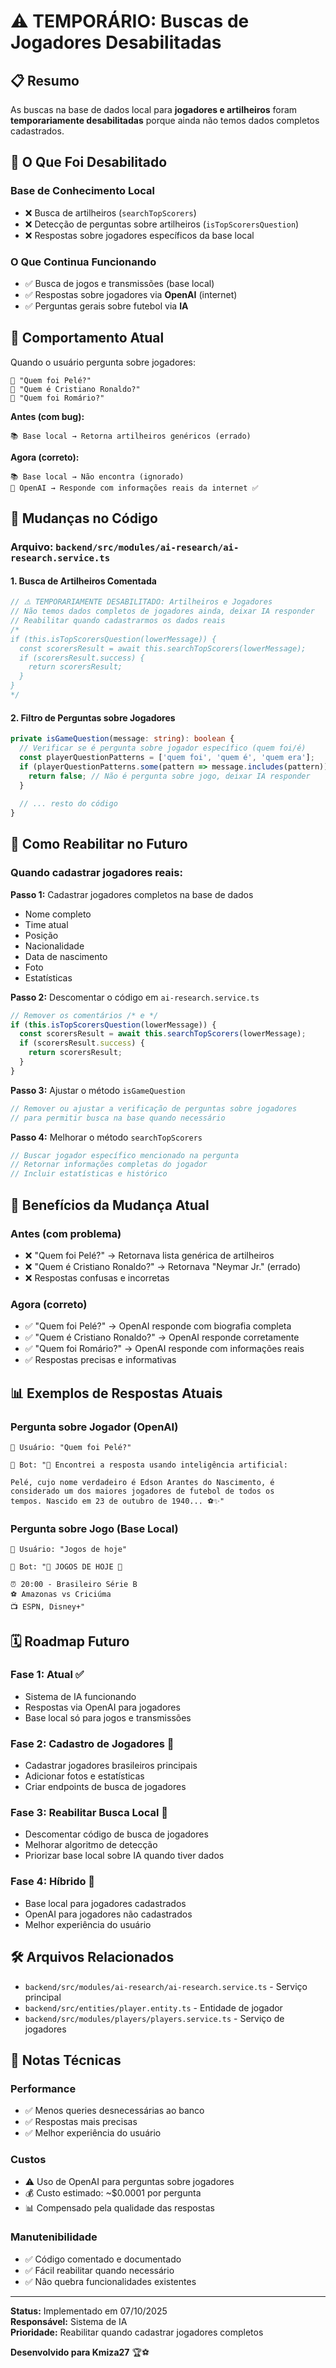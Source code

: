 # ⚠️ TEMPORÁRIO: Buscas de Jogadores Desabilitadas

## 📋 Resumo

As buscas na base de dados local para **jogadores e artilheiros** foram **temporariamente desabilitadas** porque ainda não temos dados completos cadastrados.

## 🎯 O Que Foi Desabilitado

### Base de Conhecimento Local
- ❌ Busca de artilheiros (`searchTopScorers`)
- ❌ Detecção de perguntas sobre artilheiros (`isTopScorersQuestion`)
- ❌ Respostas sobre jogadores específicos da base local

### O Que Continua Funcionando
- ✅ Busca de jogos e transmissões (base local)
- ✅ Respostas sobre jogadores via **OpenAI** (internet)
- ✅ Perguntas gerais sobre futebol via **IA**

## 🤖 Comportamento Atual

Quando o usuário pergunta sobre jogadores:

```
👤 "Quem foi Pelé?"
👤 "Quem é Cristiano Ronaldo?"
👤 "Quem foi Romário?"
```

**Antes (com bug):**
```
📚 Base local → Retorna artilheiros genéricos (errado)
```

**Agora (correto):**
```
📚 Base local → Não encontra (ignorado)
🤖 OpenAI → Responde com informações reais da internet ✅
```

## 📝 Mudanças no Código

### Arquivo: `backend/src/modules/ai-research/ai-research.service.ts`

#### 1. Busca de Artilheiros Comentada

```typescript
// ⚠️ TEMPORARIAMENTE DESABILITADO: Artilheiros e Jogadores
// Não temos dados completos de jogadores ainda, deixar IA responder
// Reabilitar quando cadastrarmos os dados reais
/*
if (this.isTopScorersQuestion(lowerMessage)) {
  const scorersResult = await this.searchTopScorers(lowerMessage);
  if (scorersResult.success) {
    return scorersResult;
  }
}
*/
```

#### 2. Filtro de Perguntas sobre Jogadores

```typescript
private isGameQuestion(message: string): boolean {
  // Verificar se é pergunta sobre jogador específico (quem foi/é)
  const playerQuestionPatterns = ['quem foi', 'quem é', 'quem era'];
  if (playerQuestionPatterns.some(pattern => message.includes(pattern))) {
    return false; // Não é pergunta sobre jogo, deixar IA responder
  }
  
  // ... resto do código
}
```

## 🔄 Como Reabilitar no Futuro

### Quando cadastrar jogadores reais:

**Passo 1:** Cadastrar jogadores completos na base de dados
- Nome completo
- Time atual
- Posição
- Nacionalidade
- Data de nascimento
- Foto
- Estatísticas

**Passo 2:** Descomentar o código em `ai-research.service.ts`

```typescript
// Remover os comentários /* e */
if (this.isTopScorersQuestion(lowerMessage)) {
  const scorersResult = await this.searchTopScorers(lowerMessage);
  if (scorersResult.success) {
    return scorersResult;
  }
}
```

**Passo 3:** Ajustar o método `isGameQuestion`

```typescript
// Remover ou ajustar a verificação de perguntas sobre jogadores
// para permitir busca na base quando necessário
```

**Passo 4:** Melhorar o método `searchTopScorers`

```typescript
// Buscar jogador específico mencionado na pergunta
// Retornar informações completas do jogador
// Incluir estatísticas e histórico
```

## 🎯 Benefícios da Mudança Atual

### Antes (com problema)
- ❌ "Quem foi Pelé?" → Retornava lista genérica de artilheiros
- ❌ "Quem é Cristiano Ronaldo?" → Retornava "Neymar Jr." (errado)
- ❌ Respostas confusas e incorretas

### Agora (correto)
- ✅ "Quem foi Pelé?" → OpenAI responde com biografia completa
- ✅ "Quem é Cristiano Ronaldo?" → OpenAI responde corretamente
- ✅ "Quem foi Romário?" → OpenAI responde com informações reais
- ✅ Respostas precisas e informativas

## 📊 Exemplos de Respostas Atuais

### Pergunta sobre Jogador (OpenAI)
```
👤 Usuário: "Quem foi Pelé?"

🤖 Bot: "🤖 Encontrei a resposta usando inteligência artificial:

Pelé, cujo nome verdadeiro é Edson Arantes do Nascimento, é 
considerado um dos maiores jogadores de futebol de todos os 
tempos. Nascido em 23 de outubro de 1940... ⚽✨"
```

### Pergunta sobre Jogo (Base Local)
```
👤 Usuário: "Jogos de hoje"

🤖 Bot: "📅 JOGOS DE HOJE 📅

⏰ 20:00 - Brasileiro Série B
⚽ Amazonas vs Criciúma
📺 ESPN, Disney+"
```

## 🗓️ Roadmap Futuro

### Fase 1: Atual ✅
- Sistema de IA funcionando
- Respostas via OpenAI para jogadores
- Base local só para jogos e transmissões

### Fase 2: Cadastro de Jogadores 🔄
- Cadastrar jogadores brasileiros principais
- Adicionar fotos e estatísticas
- Criar endpoints de busca de jogadores

### Fase 3: Reabilitar Busca Local 📅
- Descomentar código de busca de jogadores
- Melhorar algoritmo de detecção
- Priorizar base local sobre IA quando tiver dados

### Fase 4: Híbrido 🚀
- Base local para jogadores cadastrados
- OpenAI para jogadores não cadastrados
- Melhor experiência do usuário

## 🛠️ Arquivos Relacionados

- `backend/src/modules/ai-research/ai-research.service.ts` - Serviço principal
- `backend/src/entities/player.entity.ts` - Entidade de jogador
- `backend/src/modules/players/players.service.ts` - Serviço de jogadores

## 📝 Notas Técnicas

### Performance
- ✅ Menos queries desnecessárias ao banco
- ✅ Respostas mais precisas
- ✅ Melhor experiência do usuário

### Custos
- ⚠️ Uso de OpenAI para perguntas sobre jogadores
- 💰 Custo estimado: ~$0.0001 por pergunta
- 📊 Compensado pela qualidade das respostas

### Manutenibilidade
- ✅ Código comentado e documentado
- ✅ Fácil reabilitar quando necessário
- ✅ Não quebra funcionalidades existentes

---

**Status:** Implementado em 07/10/2025  
**Responsável:** Sistema de IA  
**Prioridade:** Reabilitar quando cadastrar jogadores completos  

**Desenvolvido para Kmiza27** 🏆⚽

